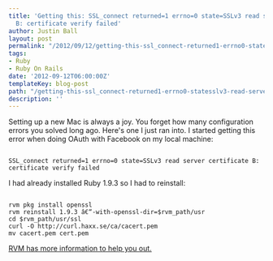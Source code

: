 ```yaml
---
title: 'Getting this: SSL_connect returned=1 errno=0 state=SSLv3 read server certificate
  B: certificate verify failed'
author: Justin Ball
layout: post
permalink: "/2012/09/12/getting-this-ssl_connect-returned1-errno0-statesslv3-read-server-certificate-b-certificate-verify-failed/"
tags:
- Ruby
- Ruby On Rails
date: '2012-09-12T06:00:00Z'
templateKey: blog-post
path: "/getting-this-ssl_connect-returned1-errno0-statesslv3-read-server-certificate-b-certificate-verify-failed"
description: ''
---
```


Setting up a new Mac is always a joy. You forget how many configuration errors you solved long ago. Here's one I just ran into. I started getting this error when doing OAuth with Facebook on my local machine:

<pre><code class="ruby">
SSL_connect returned=1 errno=0 state=SSLv3 read server certificate B: certificate verify failed
</pre></code>

I had already installed Ruby 1.9.3 so I had to reinstall:
<pre><code class="ruby">
rvm pkg install openssl
rvm reinstall 1.9.3 â€“-with-openssl-dir=$rvm_path/usr
cd $rvm_path/usr/ssl
curl -O http://curl.haxx.se/ca/cacert.pem
mv cacert.pem cert.pem
</pre></code>

<a href="https://rvm.io/packages/openssl/" target="_blank">RVM has more information to help you out.</a>
